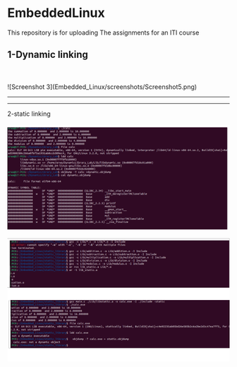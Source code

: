 # EmbeddedLinux
This repository is for uploading  The assignments for an ITI course

1-Dynamic linking
-----------------------------------------------------------------------------------------------------
<br>
<br>
![Screenshot 3](Embedded_Linux/screenshots/Screenshot5.png)










--------------------------------------------------------------------------------------------------------------------------------------------------------------
---------------------------------------------------------------------------------------------------------------------------------------------------------------

2-static linking
<br>
<br>
![Screenshot 4](Embedded_Linux/screenshots/Screenshot4.png)

![Screenshot 5](Embedded_Linux/screenshots/Screenshot5.png)


